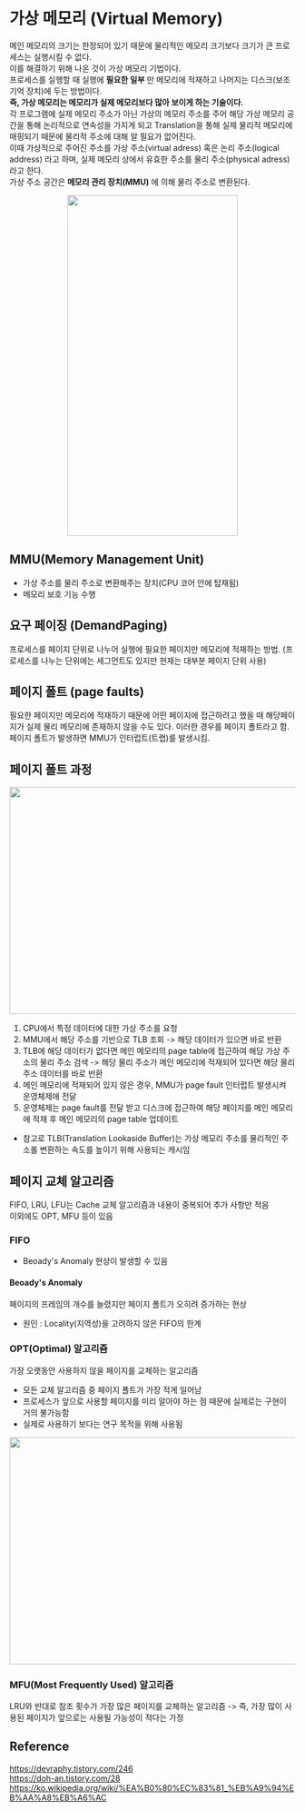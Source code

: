 # 가상 메모리 (Virtual Memory)
메인 메모리의 크기는 한정되어 있기 때문에 물리적인 메모리 크기보다 크기가 큰 프로세스는 실행시킬 수 없다.  
이를 해결하기 위해 나온 것이 가상 메모리 기법이다.  
프로세스를 실행할 때 실행에 **필요한 일부** 만 메모리에 적재하고 나머지는 디스크(보조 기억 장치)에 두는 방법이다.  
**즉, 가상 메모리는 메모리가 실제 메모리보다 많아 보이게 하는 기술이다.**  
각 프로그램에 실제 메모리 주소가 아닌 가상의 메모리 주소를 주어 해당 가상 메모리 공간을 통해 논리적으로 연속성을 가지게 되고 Translation을 통해 실제 물리적 메모리에 매핑되기 때문에 물리적 주소에 대해 알 필요가 없어진다.  
이때 가상적으로 주어진 주소를 가상 주소(virtual adress) 혹은 논리 주소(logical address) 라고 하며, 실제 메모리 상에서 유효한 주소를 물리 주소(physical adress) 라고 한다.  
가상 주소 공간은 **메모리 관리 장치(MMU)** 에 의해 물리 주소로 변환된다.

<p align="center">
<img src="https://upload.wikimedia.org/wikipedia/commons/thumb/6/6e/Virtual_memory.svg/220px-Virtual_memory.svg.png" width=300px height=600px/>
</p>

## MMU(Memory Management Unit)
  - 가상 주소를 물리 주소로 변환해주는 장치(CPU 코어 안에 탑재됨)
  - 메모리 보호 기능 수행

## 요구 페이징 (DemandPaging)
프로세스를 페이지 단위로 나누어 실행에 필요한 페이지만 메모리에 적재하는 방법. (프로세스를 나누는 단위에는 세그먼트도 있지만 현재는 대부분 페이지 단위 사용)  

## 페이지 폴트 (page faults)
필요한 페이지만 메모리에 적재하기 때문에 어떤 페이지에 접근하려고 했을 때 해당페이지가 실제 물리 메모리에 존재하지 않을 수도 있다. 이러한 경우를 페이지 폴트라고 함.  
페이지 폴트가 발생하면 MMU가 인터럽트(트랩)를 발생시킴.

## 페이지 폴트 과정

<p align="center">
<img src="https://img1.daumcdn.net/thumb/R1280x0/?scode=mtistory2&fname=https%3A%2F%2Fblog.kakaocdn.net%2Fdn%2FdKWtjd%2Fbtq84OSvgkT%2FxWLi37RZbHLCGzorjwBBI0%2Fimg.png" width=900px height=400px/>
</p>

1. CPU에서 특정 데이터에 대한 가상 주소를 요청
2. MMU에서 해당 주소를 기반으로 TLB 조회 -> 해당 데이터가 있으면 바로 반환
3. TLB에 해당 데이터가 없다면 메인 메모리의 page table에 접근하여 해당 가상 주소의 물리 주소 검색 -> 해당 물리 주소가 메인 메모리에 적재되어 있다면 해당 물리주소 데이터를 바로 반환
4. 메인 메모리에 적재되어 있지 않은 경우, MMU가 page fault 인터럽트 발생시켜 운영체제에 전달
5. 운영체제는 page fault를 전달 받고 디스크에 접근하여 해당 페이지를 메인 메모리에 적재 후 메인 메모리의 page table 업데이트

  - 참고로 TLB(Translation Lookaside Buffer)는 가상 메모리 주소를 물리적인 주소롤 변환하는 속도를 높이기 위해 사용되는 캐시임

## 페이지 교체 알고리즘
FIFO, LRU, LFU는 Cache 교체 알고리즘과 내용이 중복되어 추가 사항만 적음  
이외에도 OPT, MFU 등이 있음

### FIFO
  - Beoady's Anomaly 현상이 발생할 수 있음

#### Beoady's Anomaly
페이지의 프레임의 개수를 늘렸지만 페이지 폴트가 오히려 증가하는 현상
  - 원인 : Locality(지역성)을 고려하지 않은 FIFO의 한계

### OPT(Optimal) 알고리즘
가장 오랫동안 사용하지 않을 페이지를 교체하는 알고리즘
  - 모든 교체 알고리즘 중 페이지 폴트가 가장 적게 일어남
  - 프로세스가 앞으로 사용할 페이지를 미리 알아야 하는 점 때문에 실제로는 구현이 거의 불가능함
  - 실제로 사용하기 보다는 연구 목적을 위해 사용됨

<p align="center">
<img src="https://img1.daumcdn.net/thumb/R1280x0/?scode=mtistory2&fname=https%3A%2F%2Fblog.kakaocdn.net%2Fdn%2FS8lUX%2Fbtq9JNyN39f%2FoYoWX91sjF34LkuFfuJxrk%2Fimg.png" width=900px height=400px/>
</p>

### MFU(Most Frequently Used) 알고리즘
LRU와 반대로 참조 횟수가 가장 많은 페이지를 교체하는 알고리즘 -> 즉, 가장 많이 사용된 페이지가 앞으로는 사용될 가능성이 적다는 가정

## Reference
https://devraphy.tistory.com/246  
https://doh-an.tistory.com/28  
https://ko.wikipedia.org/wiki/%EA%B0%80%EC%83%81_%EB%A9%94%EB%AA%A8%EB%A6%AC
